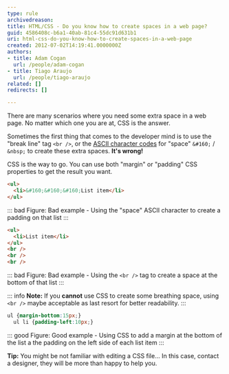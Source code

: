 ```yaml
---
type: rule
archivedreason: 
title: HTML/CSS - Do you know how to create spaces in a web page?
guid: 4586408c-b6a1-40ab-81c4-55dc91d631b1
uri: html-css-do-you-know-how-to-create-spaces-in-a-web-page
created: 2012-07-02T14:19:41.0000000Z
authors:
- title: Adam Cogan
  url: /people/adam-cogan
- title: Tiago Araujo
  url: /people/tiago-araujo
related: []
redirects: []

---
```


There are many scenarios where you need some extra space in a web page. No matter which one you are at, CSS is the answer.

<!--endintro-->

Sometimes the first thing that comes to the developer mind is to use the "break line" tag `<br />`, or the [ASCII character codes](https://en.wikipedia.org/wiki/ASCII) for "space" `&#160;` / `&nbsp;` to create these extra spaces. **It's wrong!** 

CSS is the way to go. You can use both "margin" or "padding" CSS properties to get the result you want.

``` html
<ul>
  <li>&#160;&#160;&#160;List item</li>
</ul>

```
::: bad
Figure: Bad example - Using the "space" ASCII character to create a padding on that list
:::

``` html
<ul>
  <li>List item</li>
</ul>
<br />
<br />
<br />
```
::: bad
Figure: Bad example - Using the `<br />` tag to create a space at the bottom of that list
:::

::: info
**Note:** If you **cannot** use CSS to create some breathing space, using `<br />` maybe acceptable as last resort for better readability.
:::

``` css
ul {margin-bottom:15px;}
  ul li {padding-left:10px;}  
```
::: good
Figure: Good example - Using CSS to add a margin at the bottom of the list a the padding on the left side of each list item
:::

**Tip:** You might be not familiar with editing a CSS file... In this case, contact a designer, they will be more than happy to help you.
